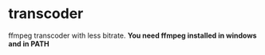 # transcoder
ffmpeg transcoder with less bitrate.
**You need ffmpeg installed in windows and in PATH**
